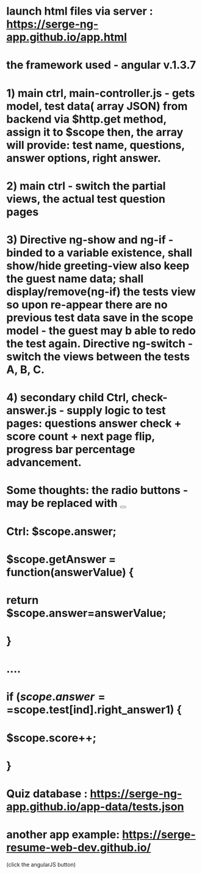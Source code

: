 # launch html files via server : https://serge-ng-app.github.io/app.html
# the framework used - angular v.1.3.7
# 1) main ctrl, main-controller.js - gets model, test data( array JSON) from 				backend via $http.get method, assign it to $scope then, the array will				 provide: test name, questions, answer options, right answer.
# 2) main ctrl - switch the partial views, the actual test question pages
# 3) Directive ng-show and ng-if - binded to a variable existence, shall show/hide greeting-view also keep the guest name data; shall display/remove(ng-if) the tests view so upon re-appear there are no previous test data save in the scope model - the guest may b able to redo the test again. Directive ng-switch - switch the views between the tests A, B, C.
# 4) secondary child Ctrl, check-answer.js - supply logic to test pages: 					questions answer check + score count + next page flip, progress bar					 	percentage advancement.


# Some thoughts: the radio buttons - may be replaced with <button ng-click="getAnswer(answer1)">
#    Ctrl: $scope.answer;
#					$scope.getAnswer = function(answerValue) {
#								return $scope.answer=answerValue;
#						}
#						....
#						if ($scope.answer==$scope.test[ind].right_answer1) {			
#							$scope.score++;
#						}

# Quiz database : https://serge-ng-app.github.io/app-data/tests.json


# another app example: https://serge-resume-web-dev.github.io/
(click the angularJS button)